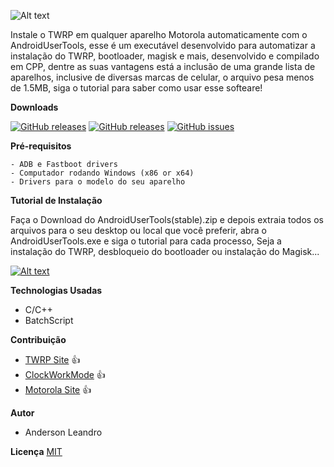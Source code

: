 ![Alt text](https://i.ibb.co/8DCdGgG/Banner.png)

Instale o TWRP em qualquer aparelho Motorola automaticamente com o AndroidUserTools, esse é um executável desenvolvido para automatizar a instalação do TWRP, bootloader, magisk e mais, desenvolvido e compilado em CPP, dentre as suas vantagens está a inclusão de uma grande lista de aparelhos, inclusive de diversas marcas de celular, o arquivo pesa menos de 1.5MB, siga o tutorial para saber como usar esse softeare!

**Downloads**

[![GitHub releases](https://img.shields.io/badge/AndroidUT-stable-sucess)](https://github.com/AndersonLeandrog/RunTWRP/releases) [![GitHub releases](https://img.shields.io/badge/AndroidUT-beta-orange)](https://github.com/AndersonLeandrog/RunTWRP/releases) [![GitHub issues](https://img.shields.io/badge/all--ver-Onedrive-informational)](https://onedrive.live.com/?authkey=%21ABHaik5143444M4&id=C1C3CF7F2C302005%21124&cid=C1C3CF7F2C302005)


**Pré-requisitos**
```
- ADB e Fastboot drivers
- Computador rodando Windows (x86 or x64)
- Drivers para o modelo do seu aparelho
```

**Tutorial de Instalação**

Faça o Download do AndroidUserTools(stable).zip e depois extraia todos os arquivos para o seu desktop ou local que você preferir, abra o AndroidUserTools.exe e siga o tutorial para cada processo, Seja a instalação do TWRP, desbloqueio do bootloader ou instalação do Magisk...

[![Alt text](https://i.ibb.co/JsRKw0J/Sem-T-tulo.png)](https://www.youtube.com/watch?v=xGDmMr4wF7I&feature=youtu.be)


**Technologias Usadas**
- C/C++
- BatchScript



**Contribuição**
- [TWRP Site](www.twrp.me) :+1:
- [ClockWorkMode](www.adb.clockworkmod.com) :+1:
- [Motorola Site](www.motorola.com.br) :+1:


**Autor**
- Anderson Leandro  



**Licença**
[MIT](https://choosealicense.com/licenses/mit/)
